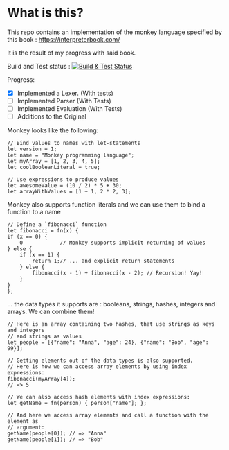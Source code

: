# What is this?

This repo contains an implementation of the monkey language specified by this book : https://interpreterbook.com/

It is the result of my progress with said book.

Build and Test status : [![Build & Test Status](https://api.travis-ci.org/gideondsouza/monkey.svg?branch=master)](https://travis-ci.org/gideondsouza/monkey)

Progress: 
- [x] Implemented a Lexer. (With tests)
- [ ] Implemented Parser (With Tests)
- [ ] Implemented Evaluation (With Tests)
- [ ] Additions to the Original

Monkey looks like the following:

    // Bind values to names with let-statements
    let version = 1;
    let name = "Monkey programming language";
    let myArray = [1, 2, 3, 4, 5];
    let coolBooleanLiteral = true;

    // Use expressions to produce values
    let awesomeValue = (10 / 2) * 5 + 30;
    let arrayWithValues = [1 + 1, 2 * 2, 3];

Monkey also supports function literals and we can use them to bind a function to a name

    // Define a `fibonacci` function
    let fibonacci = fn(x) {
    if (x == 0) {
        0            // Monkey supports implicit returning of values
    } else {
        if (x == 1) {
            return 1;// ... and explicit return statements
        } else {
            fibonacci(x - 1) + fibonacci(x - 2); // Recursion! Yay!
        }
    }
    };

... the data types it supports are : booleans, strings, hashes, integers and arrays. We can combine them!

    // Here is an array containing two hashes, that use strings as keys and integers
    // and strings as values
    let people = [{"name": "Anna", "age": 24}, {"name": "Bob", "age": 99}];

    // Getting elements out of the data types is also supported.
    // Here is how we can access array elements by using index expressions:
    fibonacci(myArray[4]);
    // => 5

    // We can also access hash elements with index expressions:
    let getName = fn(person) { person["name"]; };

    // And here we access array elements and call a function with the element as
    // argument:
    getName(people[0]); // => "Anna"
    getName(people[1]); // => "Bob"
